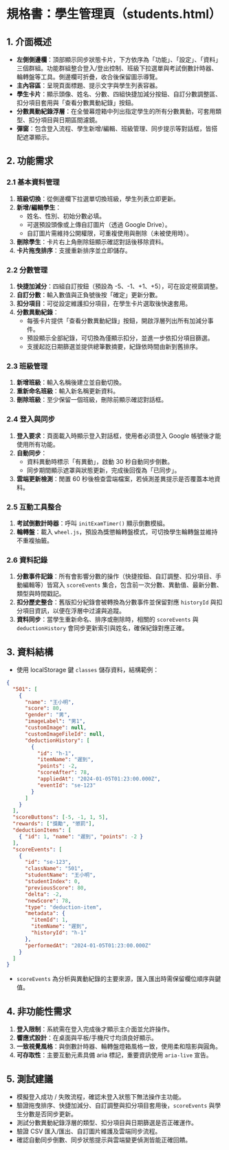 # 規格書：學生管理頁（students.html）

## 1. 介面概述
- **左側側邊欄**：頂部顯示同步狀態卡片，下方依序為「功能」、「設定」、「資料」三個群組。功能群組整合登入/登出控制、班級下拉選單與考試倒數計時器、輪轉盤等工具。側邊欄可折疊，收合後保留圖示導覽。
- **主內容區**：呈現頁面標題、提示文字與學生列表容器。
- **學生卡片**：顯示頭像、姓名、分數、四組快捷加減分按鈕、自訂分數調整區、扣分項目套用與「查看分數異動紀錄」按鈕。
- **分數異動紀錄浮層**：在全螢幕燈箱中列出指定學生的所有分數異動，可套用類型、扣分項目與日期區間濾鏡。
- **彈窗**：包含登入流程、學生新增/編輯、班級管理、同步提示等對話框，皆搭配遮罩顯示。

## 2. 功能需求
### 2.1 基本資料管理
1. **班級切換**：從側邊欄下拉選單切換班級，學生列表立即更新。
2. **新增/編輯學生**：
   - 姓名、性別、初始分數必填。
   - 可選預設頭像或上傳自訂圖片（透過 Google Drive）。
   - 自訂圖片需維持公開權限，可重複使用與刪除（未被使用時）。
3. **刪除學生**：卡片右上角刪除鈕顯示確認對話後移除資料。
4. **卡片拖曳排序**：支援重新排序並立即儲存。

### 2.2 分數管理
1. **快捷加減分**：四組自訂按鈕（預設為 -5、-1、+1、+5），可在設定視窗調整。
2. **自訂分數**：輸入數值與正負號後按「確定」更新分數。
3. **扣分項目**：可從設定維護扣分項目，在學生卡片選取後快速套用。
4. **分數異動紀錄**：
   - 每張卡片提供「查看分數異動紀錄」按鈕，開啟浮層列出所有加減分事件。
   - 預設顯示全部紀錄，可切換為僅顯示扣分，並進一步依扣分項目篩選。
   - 支援起訖日期篩選並提供總筆數摘要，紀錄依時間由新到舊排序。

### 2.3 班級管理
1. **新增班級**：輸入名稱後建立並自動切換。
2. **重新命名班級**：輸入新名稱更新資料。
3. **刪除班級**：至少保留一個班級，刪除前顯示確認對話框。

### 2.4 登入與同步
1. **登入要求**：頁面載入時顯示登入對話框，使用者必須登入 Google 帳號後才能使用所有功能。
2. **自動同步**：
   - 資料異動時標示「有異動」，啟動 30 秒自動同步倒數。
   - 同步期間顯示遮罩與狀態更新，完成後回復為「已同步」。
3. **雲端更新檢測**：閒置 60 秒後檢查雲端檔案，若偵測差異提示是否覆蓋本地資料。

### 2.5 互動工具整合
1. **考試倒數計時器**：呼叫 `initExamTimer()` 顯示倒數模組。
2. **輪轉盤**：載入 `wheel.js`，預設為獎懲輪轉盤模式，可切換學生輪轉盤並維持不重複抽籤。

### 2.6 資料記錄
1. **分數事件記錄**：所有會影響分數的操作（快捷按鈕、自訂調整、扣分項目、手動編輯等）皆寫入 `scoreEvents` 集合，包含前一次分數、異動值、最新分數、類型與時間戳記。
2. **扣分歷史整合**：舊版扣分紀錄會被轉換為分數事件並保留對應 `historyId` 與扣分項目資訊，以便在浮層中过濾與追蹤。
3. **資料同步**：當學生重新命名、排序或刪除時，相關的 `scoreEvents` 與 `deductionHistory` 會同步更新索引與姓名，確保紀錄對應正確。

## 3. 資料結構
- 使用 localStorage 鍵 `classes` 儲存資料，結構範例：
```json
{
  "501": [
    {
      "name": "王小明",
      "score": 80,
      "gender": "男",
      "imageLabel": "男1",
      "customImage": null,
      "customImageFileId": null,
      "deductionHistory": [
        {
          "id": "h-1",
          "itemName": "遲到",
          "points": -2,
          "scoreAfter": 78,
          "appliedAt": "2024-01-05T01:23:00.000Z",
          "eventId": "se-123"
        }
      ]
    }
  ],
  "scoreButtons": [-5, -1, 1, 5],
  "rewards": ["獎勵", "懲罰"],
  "deductionItems": [
    { "id": 1, "name": "遲到", "points": -2 }
  ],
  "scoreEvents": [
    {
      "id": "se-123",
      "className": "501",
      "studentName": "王小明",
      "studentIndex": 0,
      "previousScore": 80,
      "delta": -2,
      "newScore": 78,
      "type": "deduction-item",
      "metadata": {
        "itemId": 1,
        "itemName": "遲到",
        "historyId": "h-1"
      },
      "performedAt": "2024-01-05T01:23:00.000Z"
    }
  ]
}
```
- `scoreEvents` 為分析與異動紀錄的主要來源，匯入匯出時需保留欄位順序與鍵值。

## 4. 非功能性需求
1. **登入限制**：系統需在登入完成後才顯示主介面並允許操作。
2. **響應式設計**：在桌面與平板/手機尺寸均須良好顯示。
3. **一致視覺風格**：與倒數計時器、輪轉盤燈箱風格一致，使用柔和陰影與圓角。
4. **可存取性**：主要互動元素具備 aria 標記，重要資訊使用 `aria-live` 宣告。

## 5. 測試建議
- 模擬登入成功 / 失敗流程，確認未登入狀態下無法操作主功能。
- 驗證拖曳排序、快捷加減分、自訂調整與扣分項目套用後，`scoreEvents` 與學生分數是否同步更新。
- 測試分數異動紀錄浮層的類型、扣分項目與日期篩選是否正確運作。
- 驗證 CSV 匯入/匯出、自訂圖片維護及雲端同步流程。
- 確認自動同步倒數、同步狀態提示與雲端變更偵測皆能正確回饋。
